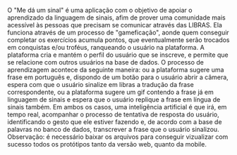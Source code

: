 O "Me dá um sinal" é uma aplicação com o objetivo de apoiar o 
aprendizado da linguagem de sinais, afim de prover uma comunidade 
mais acessível às pessoas que precisam se comunicar através das LIBRAS.
 Ela funciona através de um processo de "gameficação", aonde quem conseguir
 completar os exercícios acumula pontos, que eventualmente serão 
trocados em conquistas e/ou troféus, ranqueando o usuário na plataforma.
 A plataforma cria e mantém o perfil do usuário que se inscreve, e permite que se relacione com outros usuários na base de dados. 
O processo de aprendizagem acontece da seguinte maneira: ou a plataforma sugere uma frase em português e, dispondo de um botão para o usuário abrir a câmera, espera com que o usuário sinalize em libras a tradução da frase correspondente, ou a plataforma sugere um gif contendo a frase já em linguagem de sinais e espera que o usuário replique a frase em língua de sinais também. Em ambos os casos, uma inteligência artificial é que irá, em tempo real, acompanhar o processo de tentativa de resposta do usuário, identificando o gesto que ele estiver fazendo e, de acordo com a base de palavras no banco de dados, transcrever a frase que o usuário sinalizou.
Observação: é necessário baixar os arquivos para conseguir vizualizar com sucesso todos os protótipos tanto da versão web, quanto da mobile. 
